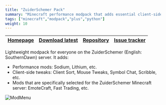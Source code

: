 ```yaml
---
title: "ZuiderSchemer Pack"
summary: "Minecraft performance modpack that adds essential client-side tweaks optimized for multiplayer"
tags: ["minecraft","modpack","plus","python"]
weight: 10
---
```


| [Homepage](https://modrinth.com/modpack/zuiderschemer) | [Download latest](https://modrinth.com/modpack/zuiderschemer/version/latest) | [Repository](https://github.com/Thijzert123/zuiderschemer-modpack) | [Issue tracker](https://github.com/Thijzert123/zuiderschemer-modpack/issues) |
|---|---|---|---|

Lightweight modpack for everyone on the ZuiderSchemer (English: SouthernDawn) server. It adds:
- Performance mods: Sodium, Lithium, etc.
- Client-side tweaks: Client Sort, Mouse Tweaks, Symbol Chat, Scribble, etc.
- Mods that are specifically selected for the ZuiderSchemer Minecraft server: EmoteCraft, Fast Trading, etc.

![ModMenu](https://cdn.modrinth.com/data/6Sb34fyg/images/1f726e4b47b14567795539c2e8278bfe1fd6e94d.png)
